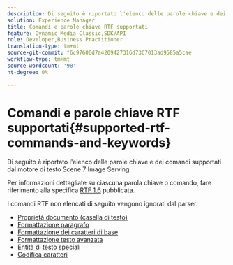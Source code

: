 ```yaml
---
description: Di seguito è riportato l'elenco delle parole chiave e dei comandi supportati dal motore di testo Scene 7 Image Serving.
solution: Experience Manager
title: Comandi e parole chiave RTF supportati
feature: Dynamic Media Classic,SDK/API
role: Developer,Business Practitioner
translation-type: tm+mt
source-git-commit: f6c97606d7a4209427316d7367013ad9585a5cae
workflow-type: tm+mt
source-wordcount: '98'
ht-degree: 0%

---
```



# Comandi e parole chiave RTF supportati{#supported-rtf-commands-and-keywords}

Di seguito è riportato l&#39;elenco delle parole chiave e dei comandi supportati dal motore di testo Scene 7 Image Serving.

Per informazioni dettagliate su ciascuna parola chiave o comando, fare riferimento alla specifica [RTF 1.6](http://msdn.microsoft.com/en-us/library/aa140277%28v=office.10%29.aspx) pubblicata.

I comandi RTF non elencati di seguito vengono ignorati dal parser.

* [Proprietà documento (casella di testo)](r-document-text-box-properties.md)
* [Formattazione paragrafo](r-paragraph-formatting.md)
* [Formattazione dei caratteri di base](r-basic-character-formatting.md)
* [Formattazione testo avanzata](r-advanced-text-formatting.md)
* [Entità di testo speciali](r-special-text-entities.md)
* [Codifica caratteri](r-is-http-character-encoding.md)
